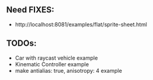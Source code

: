 ## Need FIXES:

- http://localhost:8081/examples/flat/sprite-sheet.html

## TODOs:

- Car with raycast vehicle example
- Kinematic Controller example
- make antialias: true, anisotropy: 4 example
